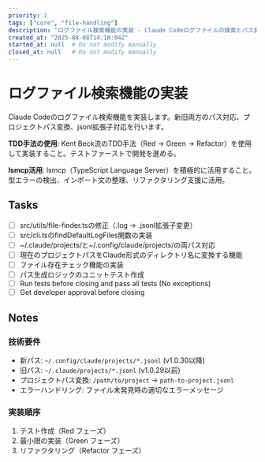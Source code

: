 ```yaml
---
priority: 1
tags: ["core", "file-handling"]
description: "ログファイル検索機能の実装 - Claude Codeログファイルの検索とパス変換機能"
created_at: "2025-08-08T14:10:04Z"
started_at: null  # Do not modify manually
closed_at: null   # Do not modify manually
---
```


# ログファイル検索機能の実装

Claude Codeのログファイル検索機能を実装します。新旧両方のパス対応、プロジェクトパス変換、jsonl拡張子対応を行います。

**TDD手法の使用**: Kent Beck流のTDD手法（Red → Green → Refactor）を使用して実装すること。テストファーストで開発を進める。

**lsmcp活用**: lsmcp（TypeScript Language Server）を積極的に活用すること。型エラーの検出、インポート文の整理、リファクタリング支援に活用。

## Tasks

- [ ] src/utils/file-finder.tsの修正（.log → .jsonl拡張子変更）
- [ ] src/cli.tsのfindDefaultLogFiles関数の実装
- [ ] ~/.claude/projects/と~/.config/claude/projects/の両パス対応
- [ ] 現在のプロジェクトパスをClaude形式のディレクトリ名に変換する機能
- [ ] ファイル存在チェック機能の実装
- [ ] パス生成ロジックのユニットテスト作成
- [ ] Run tests before closing and pass all tests (No exceptions)
- [ ] Get developer approval before closing

## Notes

### 技術要件
- 新パス: `~/.config/claude/projects/*.jsonl` (v1.0.30以降)
- 旧パス: `~/.claude/projects/*.jsonl` (v1.0.29以前)
- プロジェクトパス変換: `/path/to/project` → `path-to-project.jsonl`
- エラーハンドリング: ファイル未発見時の適切なエラーメッセージ

### 実装順序
1. テスト作成（Red フェーズ）
2. 最小限の実装（Green フェーズ）  
3. リファクタリング（Refactor フェーズ）
